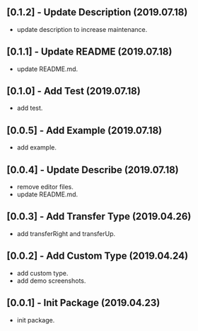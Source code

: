 ## [0.1.2] - Update Description (2019.07.18)

* update description to increase maintenance.

## [0.1.1] - Update README (2019.07.18)

* update README.md.

## [0.1.0] - Add Test (2019.07.18)

* add test.

## [0.0.5] - Add Example (2019.07.18)

* add example.

## [0.0.4] - Update Describe (2019.07.18)

* remove editor files.
* update README.md.

## [0.0.3] - Add Transfer Type (2019.04.26)

* add transferRight and transferUp.

## [0.0.2] - Add Custom Type (2019.04.24)

* add custom type.
* add demo screenshots.

## [0.0.1] - Init Package (2019.04.23)

* init package.